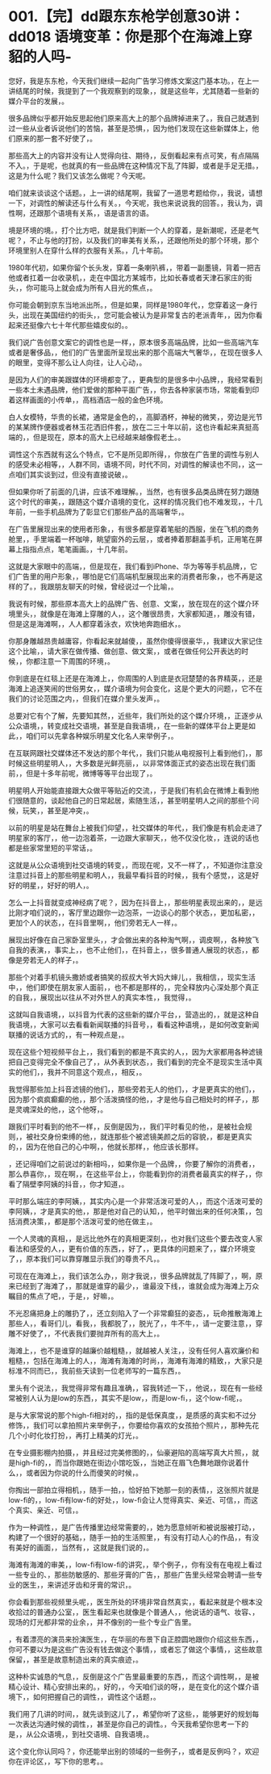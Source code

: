 # 001.【完】dd跟东东枪学创意30讲：dd018 语境变革：你是那个在海滩上穿貂的人吗-

您好，我是东东枪，今天我们继续一起向广告学习修炼文案这门基本功。，在上一讲结尾的时候，我提到了一个我观察到的现象，，就是这些年，尤其随着一些新的媒介平台的发展，。

很多品牌似乎都开始反思起他们原来高大上的那个品牌掉进来了。，我自己就遇到过一些从业者诉说他们的苦恼，甚至是恐惧，，因为他们发现在这些新媒体上，他们原来的那一套不好使了，。

那些高大上的内容并没有让人觉得向往、期待，，反倒看起来有点可笑，有点隔隔不入。，于是呢，也就真的有一些品牌在这种情况下乱了阵脚，或者是手足无措。，这是为什么呢？我们又该怎么做呢？今天呢。

咱们就来谈谈这个话题。，上一讲的结尾啊，我留了一道思考题给你，，我说，请想一下，对调性的解读还与什么有关。，今天呢，我也来说说我的回答。，我认为，调性啊，还跟那个语境有关系，，语是语言的语。

境是环境的境。，打个比方吧，就是我们判断一个人的穿着，是新潮呢，还是老气呢？，不止与他的打扮，以及我们的审美有关系，，还跟他所处的那个环境，那个环境里别人在穿什么样的衣服有关系。，几十年前。

1980年代初，如果你留个长头发，穿着一条喇叭裤，，带着一副墨镜，背着一把吉他或者扛着一台收录机，，走在中国北方某城市，比如长春或者天津石家庄的街头，，你可能马上就会成为所有人目光的焦点，。

你可能会朝到京东当地派出所。，但是如果，同样是1980年代，，您穿着这一身行头，出现在美国纽约的街头，，您可能会被认为是非常复古的老派青年，，因为你看起来还挺像六七十年代那些嬉皮似的。。

我们说广告创意文案它的调性也是一样，，原本很多高端品牌，比如一些高端汽车或者是奢侈品，，他们的广告里面所呈现出来的那个高端大气奢华，，在现在很多人的眼里，变得不那么让人向往，让人心动，。

是因为人们的审美跟媒体的环境都变了。，更典型的是很多中小品牌，，我经常看到一些本土未遇品牌，他们爱做的那种平面广告，，你去各种家装市场，常能看到印着这样画面的小传单，，高档酒店一般的金色环境。

白人女模特，华贵的长裙，通常是金色的，，高脚酒杯，神秘的微笑，，旁边是光节的某某牌作便器或者林玉花洒旧件套，，放在二三十年以前，这也许看起来真挺高端的，，但是现在，原本的高大上已经越来越像假老土。。

调性这个东西就有这么个特点，它不是所见即所得，，你放在广告里的调性与别人的感受未必相等，，人群不同，语境不同，时代不同，对调性的解读也不同，，这一点咱们其实谈到过，但没有直接说破，。

但如果你听了前面的几讲，应该不难理解。，当然，也有很多品类品牌在努力跟随这个时代的审美，，跟随这个媒介语境的变化，这样的情况我们也不难发现，，十几年前，一些手机品牌为了彰显它们那些产品的高端奢华，。

在广告里展现出来的使用者形象，，有很多都是穿着笔艇的西服，坐在飞机的商务舱里，，手里端着一杯咖啡，眺望窗外的云层，，或者捧着那翻盖手机，正用笔在屏幕上指指点点，笔笔画画。，十几年前。

这就是大家眼中的高端，，但是现在，我们看到iPhone、华为等等手机品牌，，它们广告里的用户形象，，哪怕是它们高端机型展现出来的消费者形象，，也不再是这样的了。，我跟朋友聊天的时候，曾经说过一个比喻，。

我说有时候，那些原本高大上的品牌广告、创意、文案，，放在现在的这个媒介环境里头，，就像是在海滩上穿雕的人，，这个雕很昂贵，大家都知道，，雕没有错，但是这是海滩啊，，人人都穿着泳衣，欢快地奔跑细水，。

你那身雕越昂贵越庸容，你看起来就越傻，，虽然你傻得很豪华，，我建议大家记住这个比喻，，请大家在做传播、做创意、做文案，，或者在做任何公开表达的时候，，你都注意一下周围的环境，。

你到底是在红毯上还是在海滩上，，你周围的人到底是衣冠楚楚的各界精英，，还是海滩上追逐笑闹的世俗男女，，媒介语境为何会变化，这是个更大的问题，，它不在我们的讨论范围之内，，但我们在媒介里头发声，。

总要对它有个了解，先要知其然，，近些年，我们所处的这个媒介环境，，正逐步从公众语境，，转变成社交语境，甚至是自我语境，，在一些新的媒体平台上更是如此，，咱们可以先拿各种娱乐明星文化名人来举例子，。

在互联网跟社交媒体还不发达的那个年代，，我们只能从电视报刊上看到他们，，那时候这些明星明人，，大多数是光鲜亮丽，，以非常体面正式的姿态出现在我们面前，，但是十多年前呢，微博等等平台出现了，。

明星明人开始能直接跟大众做平等贴近的交流，，于是我们有机会在微博上看到他们很随意的，谈起他自己的日常起居，索随生活，，甚至明星明人之间的那些个问候，玩笑，，甚至是冲突，。

以前的明星是站在舞台上被我们仰望，，社交媒体的年代，，我们像是有机会走进了明星家的客厅，，他一边泡着茶，一边跟大家聊天，，他不仅没化妆，，连说的话也都是些家常里短的平常话，。

这就是从公众语境到社交语境的转变，，而现在呢，又不一样了，，不知道你注意没注意过抖音上的那些明星和明人，，我最早看抖音的时候，，我有个感觉，，这是好好的明星，，好好的明人，。

怎么一上抖音就变成神经病了呢？，因为在抖音上，，那些明星表现出来的，，是远比刚才咱们说的，，客厅里边跟你一边泡茶，一边谈心的那个状态，，更加私密，，更加个人的状态，，在抖音里啊，，他们旁若无人一样，。

展现出好像在自己家卧室里头，，才会做出来的各种淘气啊，，调皮啊，，各种放飞自我的表演，，事实上，，也不止他们，，在抖音上，，很多普通人展现的状态，，都像是旁若无人的样子，。

那些个对着手机镜头撒娇或者搞笑的叔叔大爷大妈大婶儿，，我相信，，现实生活中，，他们即使在朋友家人面前，，也不都是那样的，，完全释放内心深处那个真正的自我，，展现出以往从不对外世人的真实本性，，我觉得，。

这就叫自我语境，，以抖音为代表的这些新的媒介平台，，营造出的，，就是这种自我语境，，大家可以去看看新闻联播的抖音号，，看看这种语境，，是如何改变新闻联播的说话方式的，，有一种观点是，。

现在这些个短视频平台上，，我们看到的都是不真实的人，，因为大家都用各种滤镜把自己变得完全不像自己了，，从外表到状态，，我们看到的完全不是现实生活中真实的他们，，我并不同意这个观点，，相反，。

我觉得那些加上抖音滤镜的他们，，那些旁若无人的他们，，才是更真实的他们，，因为那个疯疯癫癫的他，，那个活泼搞怪的他，，才是他与自己相处时的样子，，那是灵魂深处的他，，这个他呀，。

跟我们平时看到的他不一样，，反倒是因为，，我们平时看见的他，，是被社会规则，，被社交身份束缚的他，，就连那些个被滤镜美颜之后的容貌，，都是更真实的，，因为在他自己的心中啊，，他就长那样，，他应该长那样。

，还记得咱们之前说过的新相吗，，如果你是一个品牌，，你要了解你的消费者，，那么恭喜你，，现在啊，，在这些平台上，，你能看到你的消费者最真实的样子，，你看了隔壁李阿姨的抖音，，你才知道，。

平时那么端庄的李阿姨，，其实内心是一个非常活泼可爱的人，，而这个活泼可爱的李阿姨，，才是真实的他，，那是他对自己的认知，，他平时做出来的任何决策，，包括消费决策，，都是那个活泼可爱的他在做主，。

一个人灵魂的真相，，是远比他外在的真相更深刻，，也对我们这些个要去改变人家看法和感受的人，，更有价值的东西，，好了，，更具体的问题来了，，媒介环境变了，，原本我们可以靠穿雕显示我们的尊贵不凡，。

可现在在海滩上，，我们该怎么办，，刚才我说，，很多品牌就乱了阵脚了，，啊，原来已经到了海滩了，，那就是谁穿的最少，，谁最没下线，，谁就会成为海滩上万众瞩目的焦点了吧，，于是，，好嘛，。

不光忍痛把身上的雕扔了，，还立刻陷入了一个非常癫狂的姿态，，玩命推散海滩上那些人，，看哥们儿，看我，，我都脱了，，脱光了，，牛不牛，，请一定要注意，，穿雕不好使了，，不代表我们要抛弃所有的高大上，。

海滩上，，也不是谁穿的越廉价越粗糙，，就越被人关注，，没有任何人喜欢廉价和粗糙，，包括在海滩上的人，，海滩有海滩的时尚，，海滩有海滩的精致，，大家只是标准不同而已，，我前些天读到一位老师写的一篇东西，。

里头有个说法，，我觉得非常有趣且准确，，容我转述一下，，他说，，现在有一些经常被别人认为是low的东西，，其实不是low，，而是low-fi，，这个low-fi呢，。

是与大家常说的那个high-fi相对的，，指的是低保真度，，是质感的真实和不过分修饰，，我们可以拿拍照片来举例子，，你要给你喜欢的女孩拍个照片，，那种先花几个小时化妆打扮，，再打上精美的灯光，。

在专业摄影棚内拍摄，，并且经过完美修图的，，仙豪避陷的高端写真大片照，，就是high-fi的，，而当你跟她在街边小馆吃饭，，当她正在眉飞色舞地跟你说着什么，，或者因为你说的什么而傻笑的时候，。

你掏出一部拍立得相机，，随手一拍，，恰好拍下她那一刻的表情，，这张照片就是low-fi的，，low-fi有low-fi的好处，，low-fi会让人觉得真实、亲近、可信，，而这个真实、亲近、可信，。

作为一种调性，，是广告传播里边经常需要的，，她为愿意倾听和被说服被打动，，构建了一个很好的基础，，随手一拍的生活照里，，有没有打动人心的作品，，有没有美好的画面，，当然有，，这就是我们说的，。

海滩有海滩的审美，，low-fi有low-fi的讲究，，举个例子，，你有没有在电视上看过一些专业的、，那些防敏感的、那些牙膏的广告，，那些广告里头经常会聘请一些专业的医生，，来讲述牙齿和牙膏的常识，。

你会看到那些视频里头呢，，医生所处的环境非常自然真实，，看起来就是个根本没收拾过的普通办公室，，医生看起来也就像是个普通人，，他说话的语气、妆容、，现场的灯光都非常的业余，，并不像别的一些个专业广告里。

，有着漂亮的演员来扮演医生，，在华丽的布景下自正腔圆地跟你介绍这些东西，，你可不要以为是这些广告没有钱去做这个事情，，或者忘了做这个事情，，这些故意保留，，甚至是故意制造出来的真实痕迹，。

这种朴实诚恳的气息，，反倒是这个广告里最重要的东西，，而这个调性啊，，是被精心设计、精心安排出来的。，好的，，今天咱们谈的呀，，是在变化的这个媒介语境下，，如何把握自己的调性，，调性这个话题，。

我们用了几讲的时间，，就先谈到这儿了，，希望你听了这些，，能够更好的规划每一次表达沟通时候的调性，，甚至是你自己的调性。，今天我希望你思考一下的是，，从公众语境，，到社交语境、自我语境，。

这个变化你认同吗？，你还能举出别的领域的一些例子，，或者是反例吗？，欢迎你在评论区，，写下你的思考。。